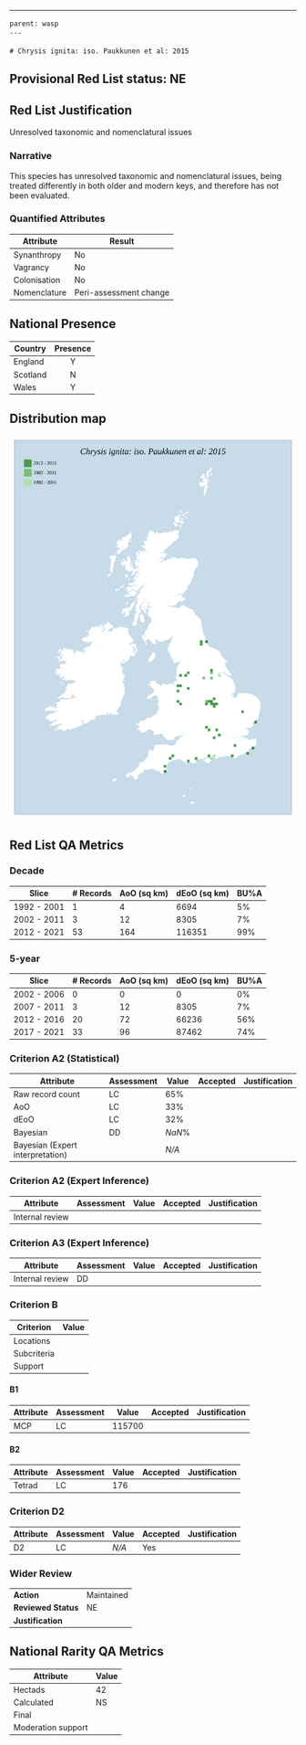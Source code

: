 ---
    parent: wasp
    ---

    # Chrysis ignita: iso. Paukkunen et al: 2015

## Provisional Red List status: NE

## Red List Justification
Unresolved taxonomic and nomenclatural issues
### Narrative
This species has unresolved taxonomic and nomenclatural issues, being treated differently in both older and modern keys, and therefore has not been evaluated.


### Quantified Attributes
|Attribute|Result|
|---|---|
|Synanthropy|No|
|Vagrancy|No|
|Colonisation|No|
|Nomenclature|Peri-assessment change|




## National Presence
|Country|Presence
|---|:-:|
|England|Y|
|Scotland|N|
|Wales|Y|


## Distribution map
![](../map/179.svg)

## Red List QA Metrics
### Decade
| Slice | # Records | AoO (sq km) | dEoO (sq km) |BU%A |
|---|---|---|---|---|
|1992 - 2001|1|4|6694|5%|
|2002 - 2011|3|12|8305|7%|
|2012 - 2021|53|164|116351|99%|
### 5-year
| Slice | # Records | AoO (sq km) | dEoO (sq km) |BU%A |
|---|---|---|---|---|
|2002 - 2006|0|0|0|0%|
|2007 - 2011|3|12|8305|7%|
|2012 - 2016|20|72|66236|56%|
|2017 - 2021|33|96|87462|74%|
### Criterion A2 (Statistical)
|Attribute|Assessment|Value|Accepted|Justification
|---|---|---|---|---|
|Raw record count|LC|65%|||
|AoO|LC|33%|||
|dEoO|LC|32%|||
|Bayesian|DD|*NaN*%|||
|Bayesian (Expert interpretation)||*N/A*|||
### Criterion A2 (Expert Inference)
|Attribute|Assessment|Value|Accepted|Justification
|---|---|---|---|---|
|Internal review|||||
### Criterion A3 (Expert Inference)
|Attribute|Assessment|Value|Accepted|Justification
|---|---|---|---|---|
|Internal review|DD||||
### Criterion B
|Criterion| Value|
|---|---|
|Locations||
|Subcriteria||
|Support||
#### B1
|Attribute|Assessment|Value|Accepted|Justification
|---|---|---|---|---|
|MCP|LC|115700|||
#### B2
|Attribute|Assessment|Value|Accepted|Justification
|---|---|---|---|---|
|Tetrad|LC|176|||
### Criterion D2
|Attribute|Assessment|Value|Accepted|Justification
|---|---|---|---|---|
|D2|LC|*N/A*|Yes||
### Wider Review
|  |  |
|---|---|
|**Action**|Maintained|
|**Reviewed Status**|NE|
|**Justification**||


## National Rarity QA Metrics
|Attribute|Value|
|---|---|
|Hectads|42|
|Calculated|NS|
|Final||
|Moderation support||


